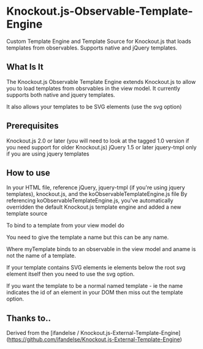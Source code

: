 # Knockout.js-Observable-Template-Engine

Custom Template Engine and Template Source for Knockout.js that loads templates from observables.
Supports native and jQuery templates.

## What Is It
The Knockout.js Observable Template Engine extends Knockout.js to allow you to load templates from obsrvables in the view model. 
It currently supports both native and jquery templates.

It also allows your templates to be SVG elements (use the svg option)

## Prerequisites
Knockout.js 2.0 or later (you will need to look at the tagged 1.0 version if you need support for older Knockout.js)
jQuery 1.5 or later
jquery-tmpl only if you are using jquery templates

## How to use
In your HTML file, reference jQuery, jquery-tmpl (if you're using jquery templates), knockout.js, and the koObservableTemplateEngine.js file
By referencing koObservableTemplateEngine.js, you've automatically overridden the default Knockout.js template engine and added a new template source

To bind to a template from your view model do
    <div data-bind="template: { name: 'aname', template:myTemplate }"></div>

You need to give the template a name but this can be any name.

Where myTemplate binds to an observable in the view model and aname is not the name of a template.

If your template contains SVG elements ie elements below the root svg element itself then you need to use the svg option.
    <div data-bind="template: {svg:true, name: 'aname', template:myTemplate }"></div>

If you want the template to be a normal named template - ie the name indicates the id of an element in your DOM then miss out the template option.
    <div data-bind="template: { name: 'aname'}"></div>


## Thanks to..
Derived from the [ifandelse / Knockout.js-External-Template-Engine] (https://github.com/ifandelse/Knockout.js-External-Template-Engine)

